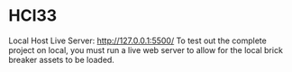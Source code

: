 # HCI33

Local Host Live Server: http://127.0.0.1:5500/
To test out the complete project on local, you must run a live web server to allow for the local brick breaker assets to be loaded.
